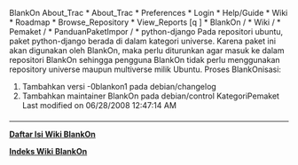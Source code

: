    BlankOn
 About_Trac
    * About_Trac
    * Preferences
    * Login
    * Help/Guide
    * Wiki
    * Roadmap
    * Browse_Repository
    * View_Reports
[q                 ]
    * BlankOn  /
    * Wiki  /
    * Pemaket  /
    * PanduanPaketImpor  /
    * python-django
Pada repositori ubuntu, paket python-django berada di dalam kategori universe.
Karena paket ini akan digunakan oleh BlankOn, maka perlu diturunkan agar masuk
ke dalam repositori BlankOn sehingga pengguna BlankOn tidak perlu menggunakan
repository universe maupun multiverse milik Ubuntu.
Proses BlankOnisasi:
   1. Tambahkan versi -0blankon1 pada debian/changelog
   2. Tambahkan maintainer BlankOn pada debian/control
KategoriPemaket
Last modified on 06/28/2008 12:47:14 AM
#### 
    
 
 
 
 
 
---
[**Daftar Isi Wiki BlankOn**](/DaftarIsi/README.md)
 
[**Indeks Wiki BlankOn**](/Indeks.md)

